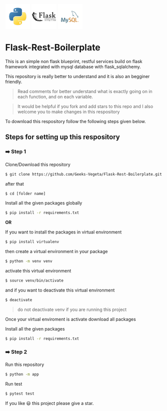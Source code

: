 
<code><img height="80" src="https://raw.githubusercontent.com/github/explore/80688e429a7d4ef2fca1e82350fe8e3517d3494d/topics/python/python.png"></code> <code><img height="80" src="https://raw.githubusercontent.com/github/explore/80688e429a7d4ef2fca1e82350fe8e3517d3494d/topics/flask/flask.png"></code> <code><img height="80" src="https://raw.githubusercontent.com/github/explore/80688e429a7d4ef2fca1e82350fe8e3517d3494d/topics/mysql/mysql.png"></code>

# Flask-Rest-Boilerplate

This is an simple non flask blueprint, restful services build on flask framework integrated with mysql database with flask_sqlalchemy.

This repository is really better to understand and it is also an begginer friendly.

> Read comments for better understand what is exactly going on in each function, and on each variable.

> It would be helpful if you fork and add stars to this repo and I also welcome you to make changes in this respository


To download this respository follow the following steps given below.


## Steps for setting up this respository


### ➡️ Step 1

Clone/Download this repository 

```bash
$ git clone https://github.com/Geeks-Vegeta/Flask-Rest-Boilerplate.git

```

after that 

```bash
$ cd [folder name]

```

Install all the given packages globally
```bash
$ pip install -r requirements.txt

```
**OR**

If you want to install the packages in virtual environment
```bash
$ pip install virtualenv

```

then create a virtual  environment in your package
```bash
$ python -m venv venv

```

activate this virtual environment
```bash
$ source venv/bin/activate

```

and if you want to deactivate this virtual environment
```bash
$ deactivate

```

> do not deactivate venv if you are running this project

Once your virtual enviroment is activate download all packages

Install all the given packages 
```bash
$ pip install -r requirements.txt

```

### ➡️ Step 2

Run this repository

```bash
$ python -m app

```

Run test
```bash
$ pytest test
```

If you like 😃 this project please give a star.
